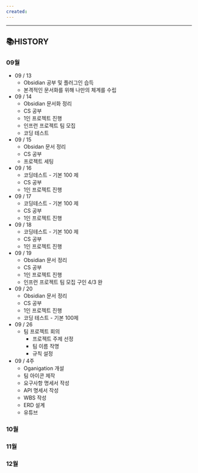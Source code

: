 ```yaml
---
created:
---
```

---
## 📚**HISTORY**
### 09월
- 09 / 13
	- Obsidian 공부 및 플러그인 습득
	- 본격적인 문서화를 위해 나만의 체계를 수립
- 09 / 14
	- Obsidian 문서화 정리
	- CS 공부
	- 1인 프로젝트 진행
	- 인프런 프로젝트 팀 모집
	- 코딩 테스트
- 09 / 15
	- Obsidan 문서 정리
	- CS 공부
	- 프로젝트 세팅
- 09 / 16
	- 코딩테스트 - 기본 100 제
	- CS 공부
	- 1인 프로젝트 진행
- 09 / 17
	- 코딩테스트 - 기본 100 제
	- CS 공부
	- 1인 프로젝트 진행
- 09 / 18
	- 코딩테스트 - 기본 100 제
	- CS 공부
	- 1인 프로젝트 진행
- 09 / 19
	- Obsidian 문서 정리
	- CS 공부
	- 1인 프로젝트 진행
	- 인프런 프로젝트 팀 모집 구인 4/3 완
- 09 / 20
	- Obsidian 문서 정리
	- CS 공부
	- 1인 프로젝트 진행
	- 코딩 테스트 - 기본 100제
- 09 / 26
	- 팀 프로젝트 회의
		- 프로젝트 주제 선정
		- 팀 이름 작명
		- 규칙 설정
- 09 / 4주
	- Oganigation 개설
	- 팀 아이콘 제작
	- 요구사항 명세서 작성
	- API 명세서 작성
	- WBS 작성
	- ERD 설계
	- 유튜브 
### 10월
### 11월
### 12월


